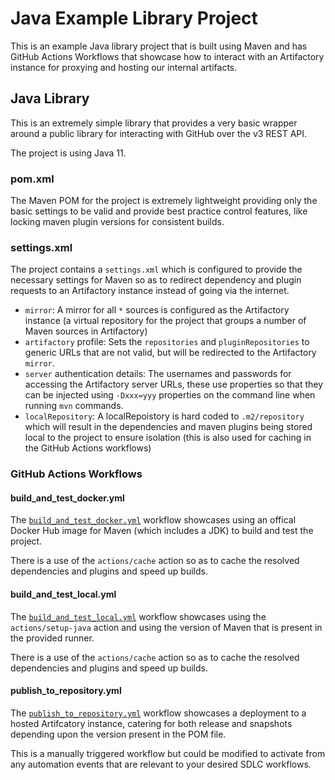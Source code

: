 # Java Example Library Project

This is an example Java library project that is built using Maven and has GitHub Actions Workflows that showcase how to interact with an Artifactory instance
for proxying and hosting our internal artifacts.


## Java Library
This is an extremely simple library that provides a very basic wrapper around a public library for interacting with GitHub over the v3 REST API.

The project is using Java 11.


### pom.xml
The Maven POM for the project is extremely lightweight providing only the basic settings to be valid and provide best practice control features, like locking maven plugin versions for consistent builds.


### settings.xml
The project contains a `settings.xml` which is configured to provide the necessary settings for Maven so as to redirect dependency and plugin requests to an Artifactory instance instead of going via the internet.

* `mirror`: A mirror for all `*` sources is configured as the Artifactory instance (a virtual repository for the project that groups a number of Maven sources in Artifactory)
* `artifactory` profile: Sets the `repositories` and `pluginRepositories` to generic URLs that are not valid, but will be redirected to the Artifactory `mirror`.
* `server` authentication details: The usernames and passwords for accessing the Artifactory server URLs, these use properties so that they can be injected using `-Dxxx=yyy` properties on the command line when running `mvn` commands.
* `localRepository`: A localRepoistory is hard coded to `.m2/repository` which will result in the dependencies and maven plugins being stored local to the project to ensure isolation (this is also used for caching in the GitHub Actions workflows)


### GitHub Actions Workflows

#### build_and_test_docker.yml
The [`build_and_test_docker.yml`](.github/workflows/build_and_test_docker.yml) workflow showcases using an offical Docker Hub image for Maven (which includes a JDK) to build and test the project.

There is a use of the `actions/cache` action so as to cache the resolved dependencies and plugins and speed up builds.


#### build_and_test_local.yml
The [`build_and_test_local.yml`](.github/workflows/build_and_test_local.yml) workflow showcases using the `actions/setup-java` action and using the version of Maven that is present in the provided runner.

There is a use of the `actions/cache` action so as to cache the resolved dependencies and plugins and speed up builds.


#### publish_to_repository.yml
The [`publish_to_repository.yml`](.github/workflows/publish_to_repository.yml) workflow showcases a deployment to a hosted Artifcatory instance, catering for both release and snapshots depending upon the version present in the POM file.

This is a manually triggered workflow but could be modified to activate from any automation events that are relevant to your desired SDLC workflows.
